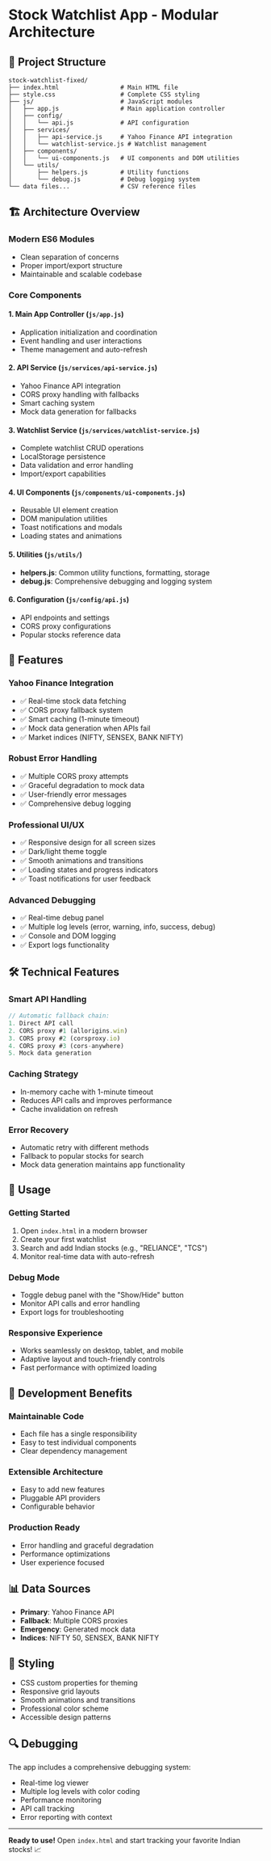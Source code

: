 # Stock Watchlist App - Modular Architecture

## 📁 Project Structure

```
stock-watchlist-fixed/
├── index.html                 # Main HTML file
├── style.css                  # Complete CSS styling
├── js/                        # JavaScript modules
│   ├── app.js                 # Main application controller
│   ├── config/
│   │   └── api.js             # API configuration
│   ├── services/
│   │   ├── api-service.js     # Yahoo Finance API integration
│   │   └── watchlist-service.js # Watchlist management
│   ├── components/
│   │   └── ui-components.js   # UI components and DOM utilities
│   └── utils/
│       ├── helpers.js         # Utility functions
│       └── debug.js           # Debug logging system
└── data files...              # CSV reference files
```

## 🏗️ Architecture Overview

### **Modern ES6 Modules**
- Clean separation of concerns
- Proper import/export structure
- Maintainable and scalable codebase

### **Core Components**

#### 1. **Main App Controller** (`js/app.js`)
- Application initialization and coordination
- Event handling and user interactions
- Theme management and auto-refresh

#### 2. **API Service** (`js/services/api-service.js`)
- Yahoo Finance API integration
- CORS proxy handling with fallbacks
- Smart caching system
- Mock data generation for fallbacks

#### 3. **Watchlist Service** (`js/services/watchlist-service.js`)
- Complete watchlist CRUD operations
- LocalStorage persistence
- Data validation and error handling
- Import/export capabilities

#### 4. **UI Components** (`js/components/ui-components.js`)
- Reusable UI element creation
- DOM manipulation utilities
- Toast notifications and modals
- Loading states and animations

#### 5. **Utilities** (`js/utils/`)
- **helpers.js**: Common utility functions, formatting, storage
- **debug.js**: Comprehensive debugging and logging system

#### 6. **Configuration** (`js/config/api.js`)
- API endpoints and settings
- CORS proxy configurations
- Popular stocks reference data

## 🚀 Features

### **Yahoo Finance Integration**
- ✅ Real-time stock data fetching
- ✅ CORS proxy fallback system
- ✅ Smart caching (1-minute timeout)
- ✅ Mock data generation when APIs fail
- ✅ Market indices (NIFTY, SENSEX, BANK NIFTY)

### **Robust Error Handling**
- ✅ Multiple CORS proxy attempts
- ✅ Graceful degradation to mock data
- ✅ User-friendly error messages
- ✅ Comprehensive debug logging

### **Professional UI/UX**
- ✅ Responsive design for all screen sizes
- ✅ Dark/light theme toggle
- ✅ Smooth animations and transitions
- ✅ Loading states and progress indicators
- ✅ Toast notifications for user feedback

### **Advanced Debugging**
- ✅ Real-time debug panel
- ✅ Multiple log levels (error, warning, info, success, debug)
- ✅ Console and DOM logging
- ✅ Export logs functionality

## 🛠️ Technical Features

### **Smart API Handling**
```javascript
// Automatic fallback chain:
1. Direct API call
2. CORS proxy #1 (allorigins.win)
3. CORS proxy #2 (corsproxy.io)
4. CORS proxy #3 (cors-anywhere)
5. Mock data generation
```

### **Caching Strategy**
- In-memory cache with 1-minute timeout
- Reduces API calls and improves performance
- Cache invalidation on refresh

### **Error Recovery**
- Automatic retry with different methods
- Fallback to popular stocks for search
- Mock data generation maintains app functionality

## 🎯 Usage

### **Getting Started**
1. Open `index.html` in a modern browser
2. Create your first watchlist
3. Search and add Indian stocks (e.g., "RELIANCE", "TCS")
4. Monitor real-time data with auto-refresh

### **Debug Mode**
- Toggle debug panel with the "Show/Hide" button
- Monitor API calls and error handling
- Export logs for troubleshooting

### **Responsive Experience**
- Works seamlessly on desktop, tablet, and mobile
- Adaptive layout and touch-friendly controls
- Fast performance with optimized loading

## 🔧 Development Benefits

### **Maintainable Code**
- Each file has a single responsibility
- Easy to test individual components
- Clear dependency management

### **Extensible Architecture**
- Easy to add new features
- Pluggable API providers
- Configurable behavior

### **Production Ready**
- Error handling and graceful degradation
- Performance optimizations
- User experience focused

## 📊 Data Sources

- **Primary**: Yahoo Finance API
- **Fallback**: Multiple CORS proxies
- **Emergency**: Generated mock data
- **Indices**: NIFTY 50, SENSEX, BANK NIFTY

## 🎨 Styling

- CSS custom properties for theming
- Responsive grid layouts
- Smooth animations and transitions
- Professional color scheme
- Accessible design patterns

## 🔍 Debugging

The app includes a comprehensive debugging system:
- Real-time log viewer
- Multiple log levels with color coding
- Performance monitoring
- API call tracking
- Error reporting with context

---

**Ready to use!** Open `index.html` and start tracking your favorite Indian stocks! 📈

